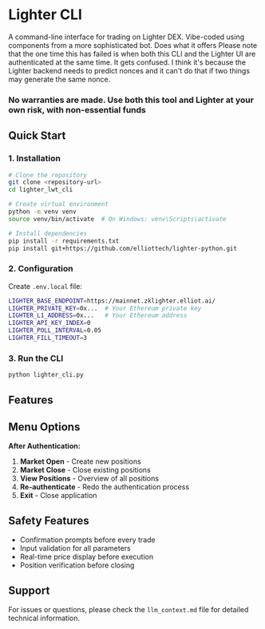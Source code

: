 # Lighter CLI

A command-line interface for trading on Lighter DEX. Vibe-coded using components from a more sophisticated bot. Does what it offers
Please note that the one time this has failed is when both this CLI and the Lighter UI are authenticated at the same time. It gets confused. I think it's because the Lighter backend needs to predict nonces and it can't do that if two things may generate the same nonce.

### No warranties are made. Use both this tool and Lighter at your own risk, with non-essential funds

## Quick Start

### 1. Installation

```bash
# Clone the repository
git clone <repository-url>
cd lighter_lwt_cli

# Create virtual environment
python -m venv venv
source venv/bin/activate  # On Windows: venv\Scripts\activate

# Install dependencies
pip install -r requirements.txt
pip install git+https://github.com/elliottech/lighter-python.git
```

### 2. Configuration

Create `.env.local` file:
```bash
LIGHTER_BASE_ENDPOINT=https://mainnet.zklighter.elliot.ai/
LIGHTER_PRIVATE_KEY=0x...  # Your Ethereum private key
LIGHTER_L1_ADDRESS=0x...   # Your Ethereum address
LIGHTER_API_KEY_INDEX=0
LIGHTER_POLL_INTERVAL=0.05
LIGHTER_FILL_TIMEOUT=3
```

### 3. Run the CLI

```bash
python lighter_cli.py
```

## Features

## Menu Options

**After Authentication:**
1. **Market Open** - Create new positions
2. **Market Close** - Close existing positions  
3. **View Positions** - Overview of all positions
4. **Re-authenticate** - Redo the authentication process
5. **Exit** - Close application

## Safety Features

- Confirmation prompts before every trade
- Input validation for all parameters
- Real-time price display before execution
- Position verification before closing

## Support

For issues or questions, please check the `llm_context.md` file for detailed technical information. 

